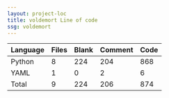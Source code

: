 ```yaml
---
layout: project-loc
title: voldemort Line of code
ssg: voldemort
---
```

<div class="table-responsive">
<table class="table">
<thead><tr>
<th>Language</th>
<th>Files</th>
<th>Blank</th>
<th>Comment</th>
<th>Code</th>
</tr></thead><tbody>
<tr><td>Python</td><td> 8</td><td> 224</td><td> 204</td><td> 868</td></tr>
<tr><td>YAML</td><td> 1</td><td> 0</td><td> 2</td><td> 6</td></tr>
<tr><td>Total</td><td>9</td><td>224</td><td>206</td><td>874</td></tr>
</tbody></table></div>
